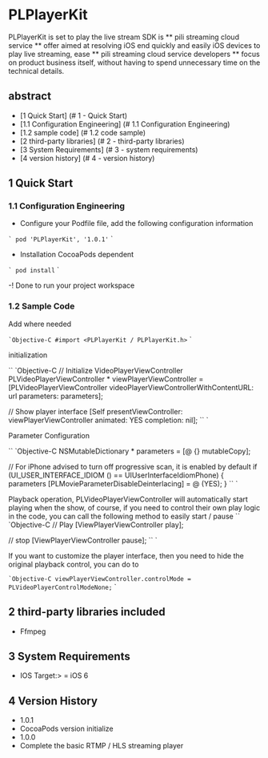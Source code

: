 # PLPlayerKit

PLPlayerKit is set to play the live stream SDK is ** pili streaming cloud service ** offer aimed at resolving iOS end quickly and easily iOS devices to play live streaming, ease ** pili streaming cloud service developers ** focus on product business itself, without having to spend unnecessary time on the technical details.


## abstract

- [1 Quick Start] (# 1 - Quick Start)
- [1.1 Configuration Engineering] (# 1.1 Configuration Engineering)
- [1.2 sample code] (# 1.2 code sample)
- [2 third-party libraries] (# 2 - third-party libraries)
- [3 System Requirements] (# 3 - system requirements)
- [4 version history] (# 4 - version history)

## 1 Quick Start

### 1.1 Configuration Engineering

- Configure your Podfile file, add the following configuration information

`` `
pod 'PLPlayerKit', '1.0.1'
`` `

- Installation CocoaPods dependent

`` `
pod install
`` `

-! Done to run your project workspace

### 1.2 Sample Code

Add where needed

`` `Objective-C
#import <PLPlayerKit / PLPlayerKit.h>
`` `

initialization

`` `Objective-C
// Initialize VideoPlayerViewController
PLVideoPlayerViewController * viewPlayerViewController = [PLVideoPlayerViewController videoPlayerViewControllerWithContentURL: url parameters: parameters];

// Show player interface
[Self presentViewController: viewPlayerViewController animated: YES completion: nil];
`` `

Parameter Configuration

`` `Objective-C
NSMutableDictionary * parameters = [@ {} mutableCopy];

// For iPhone advised to turn off progressive scan, it is enabled by default
if (UI_USER_INTERFACE_IDIOM () == UIUserInterfaceIdiomPhone) {
parameters [PLMovieParameterDisableDeinterlacing] = @ (YES);
}
`` `

Playback operation, PLVideoPlayerViewController will automatically start playing when the show, of course, if you need to control their own play logic in the code, you can call the following method to easily start / pause
`` `Objective-C
// Play
[ViewPlayerViewController play];

// stop
[ViewPlayerViewController pause];
`` `

If you want to customize the player interface, then you need to hide the original playback control, you can do to

`` `Objective-C
viewPlayerViewController.controlMode = PLVideoPlayerControlModeNone;
`` `

## 2 third-party libraries included

- Ffmpeg

## 3 System Requirements

- IOS Target:> = iOS 6

## 4 Version History
- 1.0.1
- CocoaPods version initialize
- 1.0.0
- Complete the basic RTMP / HLS streaming player
